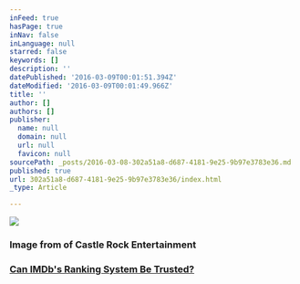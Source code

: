 ```yaml
---
inFeed: true
hasPage: true
inNav: false
inLanguage: null
starred: false
keywords: []
description: ''
datePublished: '2016-03-09T00:01:51.394Z'
dateModified: '2016-03-09T00:01:49.966Z'
title: ''
author: []
authors: []
publisher:
  name: null
  domain: null
  url: null
  favicon: null
sourcePath: _posts/2016-03-08-302a51a8-d687-4181-9e25-9b97e3783e36.md
published: true
url: 302a51a8-d687-4181-9e25-9b97e3783e36/index.html
_type: Article

---
```

![](https://the-grid-user-content.s3-us-west-2.amazonaws.com/2e5b9906-5020-43d4-b892-947497b4d981.gif)

### Image from of Castle Rock Entertainment

### [Can IMDb's Ranking System Be Trusted?][0]

[0]: https://features.wearemel.com/can-anyone-trust-a-ranking-system-where-the-shawshank-redemption-is-number-one-45f1e1b507d4#.p8qt5hd8j